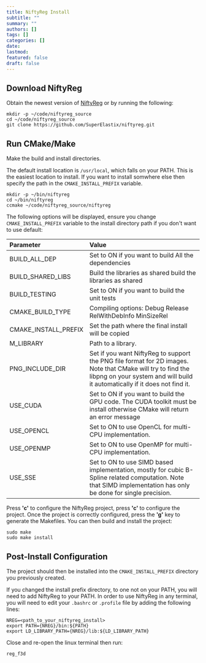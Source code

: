 ```yaml
---
title: NiftyReg Install
subtitle: ""
summary: ""
authors: []
tags: []
categories: []
date:
lastmod: 
featured: false
draft: false
---
```


## Download NiftyReg

Obtain the newest version of [NiftyReg](https://sourceforge.net/projects/niftyreg/files/latest/download) or by running the following:

```console
mkdir -p ~/code/niftyreg_source
cd ~/code/niftyreg_source
git clone https://github.com/SuperElastix/niftyreg.git
```

## Run CMake/Make

Make the build and install directories. 

The default install location is ```/usr/local```, which falls on your PATH. This is the easiest location to install. If you want to install somwhere else then specify the path in the ```CMAKE_INSTALL_PREFIX``` variable.

```console
mkdir -p ~/bin/niftyreg
cd ~/bin/niftyreg
ccmake ~/code/niftyreg_source/niftyreg
```

The following options will be displayed, ensure you change ```CMAKE_INSTALL_PREFIX``` variable to the install directory path if you don't want to use default:

| Parameter                   | Value                                   |
|:----------------------------|:----------------------------------------|
|BUILD_ALL_DEP                | Set to ON if you want to build All the dependencies |
|BUILD_SHARED_LIBS            | Build the libraries as shared build the libraries as shared |
|BUILD_TESTING                | Set to ON if you want to build the unit tests |
|CMAKE_BUILD_TYPE             | Compiling options: Debug Release RelWithDebInfo MinSizeRel |
|CMAKE_INSTALL_PREFIX         | Set the path where the final install will be copied |
|M_LIBRARY                    | Path to a library. |
|PNG_INCLUDE_DIR              | Set if you want NiftyReg to support the PNG file format for 2D images. Note that CMake will try to find the libpng on your system and will build it automatically if it does not find it. |
|USE_CUDA                     | Set to ON if you want to build the GPU code. The CUDA toolkit must be install otherwise CMake will return an error message |
|USE_OPENCL                   | Set to ON to use OpenCL for multi-CPU implementation. |
|USE_OPENMP                   | Set to ON to use OpenMP for multi-CPU implementation. |
|USE_SSE                      | Set to ON to use SIMD based implementation, mostly for cubic B-Spline related computation. Note that SIMD implementation has only be done for single precision. |

Press __'c'__ to configure the NiftyReg project, press __'c'__ to configure the project. Once the project is correctly configured, press the __'g'__ key to generate the Makefiles. You can then build and install the project:

```console
sudo make
sudo make install
```

## Post-Install Configuration

The project should then be installed into the ```CMAKE_INSTALL_PREFIX``` directory you previously created. 

If you changed the install prefix directory, to one not on your PATH, you will need to add NiftyReg to your PATH. In order to use NiftyReg in any terminal, you will need to edit your ```.bashrc``` or ```.profile``` file by adding the following lines:

```
NREG=<path_to_your_niftyreg_install>
export PATH={NREG}/bin:${PATH}
export LD_LIBRARY_PATH={NREG}/lib:${LD_LIBRARY_PATH}
```

Close and re-open the linux terminal then run:

```console
reg_f3d
```
